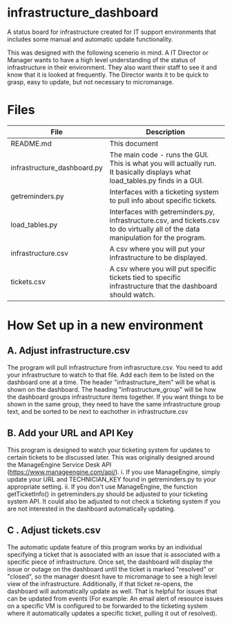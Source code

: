 # infrastructure_dashboard
A status board for infrastructure created for IT support environments that includes some manual and automatic update functionality.

This was designed with the following scenerio in mind. A IT Director or Manager wants to have a high level understanding of the status of infrastructure in their environment. They also want their staff to see it and know that it is looked at frequently. The Director wants it to be quick to grasp, easy to update, but not necessary to micromanage.

# Files
|File      | Description|
|----------|------------------------------------------------------------------------------------------------------------------------|
|README.md|This document|
|infrastructure_dashboard.py|The main code - runs the GUI. This is what you will actually run. It basically displays what load_tables.py finds in a GUI.|
|getreminders.py|Interfaces with a ticketing system to pull info about specific tickets.|
|load_tables.py|Interfaces with getreminders.py, infrastructure.csv, and tickets.csv to do virtually all of the data manipulation for the program.|
|infrastructure.csv|A csv where you will put your infrastructure to be displayed.|
|tickets.csv|A csv where you will put specific tickets tied to specific infrastructure that the dashboard should watch.|




# How Set up in a new environment
## A. Adjust infrastructure.csv
The program will pull infrastructure from infrasructure.csv. You need to add your infrastructure to watch to that file. Add each item to be listed on the dashboard one at a time. The header "infrastructure_item" will be what is shown on the dashboard. The heading "infrastructure_group" will be how the dashboard groups infrastructure items together. If you want things to be shown in the same group, they need to have the same infrastructure group text, and be sorted to be next to eachother in infrastructure.csv
## B. Add your URL and API Key
This program is designed to watch your ticketing system for updates to certain tickets to be discussed later. This was originally designed around the ManageEngine Service Desk API (https://www.manageengine.com/api/). 
  i. If you use ManageEngine, simply update your URL and TECHNICIAN_KEY found in getreminders.py to your appropriate setting.
  ii. If you don't use ManageEngine, the function getTicketInfo() in getreminders.py should be adjusted to your ticketing system API. It could also be adjusted to not check a ticketing system if you are not interested in the dashboard automatically updating.
## C . Adjust tickets.csv
The automatic update feature of this program works by an individual specifying a ticket that is associated with an issue that is associated with a specific piece of infrastructure. Once set, the dashboard will display the issue or outage on the dashboard until the ticket is marked "resolved" or "closed", so the manager doesnt have to micromanage to see a high level view of the infrastructure. Additionally, if that ticket re-opens, the dashboard will automatically update as well. That is helpful for issues that can be updated from events (For example: An email alert of resource issues on a specific VM is configured to be forwarded to the ticketing system where it automatically updates a specific ticket, pulling it out of resolved).
